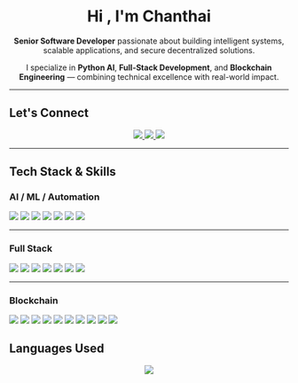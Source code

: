 <h1 align="center">Hi , I'm Chanthai</h1>

<p align="center">
  <b>Senior Software Developer</b> passionate about building intelligent systems, scalable applications, and secure decentralized solutions.
</p>

<p align="center">
  I specialize in <b>Python AI</b>, <b>Full-Stack Development</b>, and <b>Blockchain Engineering</b> — combining technical excellence with real-world impact.
</p>

---

## Let's Connect

<p align="center">
  <a href="https://linkedin.com/in/sp-959565126" target="_blank">
    <img src="https://img.shields.io/badge/LinkedIn-blue?style=for-the-badge&logo=linkedin" />
  </a>
  <a href="https://t.me/codingmentor" target="_blank">
    <img src="https://img.shields.io/badge/Telegram-0088cc?style=for-the-badge&logo=telegram" />
  </a>
  <a href="mailto:chanthaisihabouth@gmail.com">
    <img src="https://img.shields.io/badge/Email-chanthaisihabouth%40gmail.com-blue?style=for-the-badge&logo=gmail&logoColor=white" />
  </a>
</p>

---

## Tech Stack & Skills

###  AI / ML / Automation

<p>
  <img src="https://img.shields.io/badge/-Python-3776AB?style=for-the-badge&logo=python" />
  <img src="https://img.shields.io/badge/-PyTorch-EE4C2C?style=for-the-badge&logo=pytorch" />
  <img src="https://img.shields.io/badge/-TensorFlow-FF6F00?style=for-the-badge&logo=tensorflow" />
  <img src="https://img.shields.io/badge/-OpenAI-412991?style=for-the-badge&logo=openai" />
  <img src="https://img.shields.io/badge/-LangChain-0A0A0A?style=for-the-badge" />
  <img src="https://img.shields.io/badge/-n8n-FF6C37?style=for-the-badge" />
  <img src="https://img.shields.io/badge/-RAG-blue?style=for-the-badge" />
</p>

---

###  Full Stack

<p>
  <img src="https://img.shields.io/badge/-React-61DAFB?style=for-the-badge&logo=react" />
  <img src="https://img.shields.io/badge/-Node.js-339933?style=for-the-badge&logo=nodedotjs" />
  <img src="https://img.shields.io/badge/-FastAPI-009688?style=for-the-badge&logo=fastapi" />
  <img src="https://img.shields.io/badge/-PostgreSQL-336791?style=for-the-badge&logo=postgresql" />
  <img src="https://img.shields.io/badge/-Docker-2496ED?style=for-the-badge&logo=docker" />
  <img src="https://img.shields.io/badge/-GitHub%20Actions-2088FF?style=for-the-badge&logo=githubactions" />
  <img src="https://img.shields.io/badge/-AWS-232F3E?style=for-the-badge&logo=amazon-aws" />
</p>

---

###  Blockchain

<p>
  <img src="https://img.shields.io/badge/-Solidity-363636?style=for-the-badge&logo=solidity" />
  <img src="https://img.shields.io/badge/-Hardhat-black?style=for-the-badge" />
  <img src="https://img.shields.io/badge/-Web3.js-green?style=for-the-badge" />
  <img src="https://img.shields.io/badge/-Ethers.js-red?style=for-the-badge" />
  <img src="https://img.shields.io/badge/-Ethereum-3C3C3D?style=for-the-badge&logo=ethereum" />
  <img src="https://img.shields.io/badge/-Polygon-8247e5?style=for-the-badge" />
  <img src="https://img.shields.io/badge/-Chainlink-375BD2?style=for-the-badge" />
  <img src="https://img.shields.io/badge/-Solana-00A3C4?style=for-the-badge&logo=solana" />
  <img src="https://img.shields.io/badge/-Rust-000000?style=for-the-badge&logo=rust" />
  <img src="https://img.shields.io/badge/-Anchor-0D0D0D?style=for-the-badge&logo=anchor" />
</p>

##  Languages Used

<p align="center">
  <img src="https://github-readme-stats.vercel.app/api/top-langs/?username=chsidev&layout=pie&theme=radical" />
</p>
